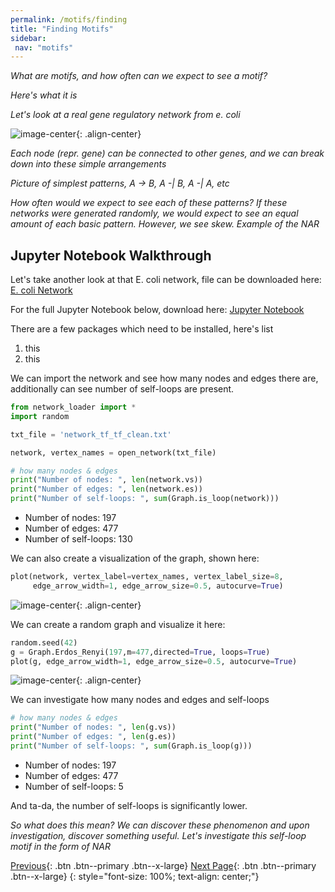 ```yaml
---
permalink: /motifs/finding
title: "Finding Motifs"
sidebar: 
 nav: "motifs"
---
```


*What are motifs, and how often can we expect to see a motif?*

*Here's what it is*

*Let's look at a real gene regulatory network from e. coli*

![image-center](../assets/images/motifs_finding_ecoli_1.jpg){: .align-center}

*Each node (repr. gene) can be connected to other genes, and we can break down into these simple arrangements*

*Picture of simplest patterns, A -> B, A -| B, A -| A, etc*

*How often would we expect to see each of these patterns? If these networks were generated randomly, we would expect to see an equal amount of each basic pattern. However, we see skew. Example of the NAR*

## Jupyter Notebook Walkthrough

Let's take another look at that E. coli network, file can be downloaded here: 
<a href="https://purpleavatar.github.io/multiscale_biological_modeling/downloads/network_tf_tf_clean.txt" download="network_tf_tf_clean">E. coli Network</a>


For the full Jupyter Notebook below, download here: 
<a href="https://purpleavatar.github.io/multiscale_biological_modeling/downloads/Network_Demo.ipynb" download="Network_Demo">Jupyter Notebook</a>

There are a few packages which need to be installed, here's list
1. this
2. this

We can import the network and see how many nodes and edges there are, additionally can see number of self-loops are present. 

~~~ python
from network_loader import *
import random

txt_file = 'network_tf_tf_clean.txt'

network, vertex_names = open_network(txt_file)

# how many nodes & edges
print("Number of nodes: ", len(network.vs))
print("Number of edges: ", len(network.es))
print("Number of self-loops: ", sum(Graph.is_loop(network)))
~~~

* Number of nodes:  197
* Number of edges:  477
* Number of self-loops:  130

We can also create a visualization of the graph, shown here: 

~~~ python
plot(network, vertex_label=vertex_names, vertex_label_size=8,
     edge_arrow_width=1, edge_arrow_size=0.5, autocurve=True)
~~~

![image-center](../assets/images/motifs_finding_ecoli_2.png){: .align-center}

We can create a random graph and visualize it here:

~~~ python
random.seed(42)
g = Graph.Erdos_Renyi(197,m=477,directed=True, loops=True)
plot(g, edge_arrow_width=1, edge_arrow_size=0.5, autocurve=True)
~~~

![image-center](../assets/images/motifs_finding_random.png){: .align-center}

We can investigate how many nodes and edges and self-loops

~~~ python
# how many nodes & edges
print("Number of nodes: ", len(g.vs))
print("Number of edges: ", len(g.es))
print("Number of self-loops: ", sum(Graph.is_loop(g)))
~~~

* Number of nodes:  197
* Number of edges:  477
* Number of self-loops:  5

And ta-da, the number of self-loops is significantly lower. 

*So what does this mean? We can discover these phenomenon and upon investigation, discover something useful. Let's investigate this self-loop motif in the form of NAR*

[Previous](home){: .btn .btn--primary .btn--x-large} [Next Page](nar){: .btn .btn--primary .btn--x-large}
{: style="font-size: 100%; text-align: center;"}


